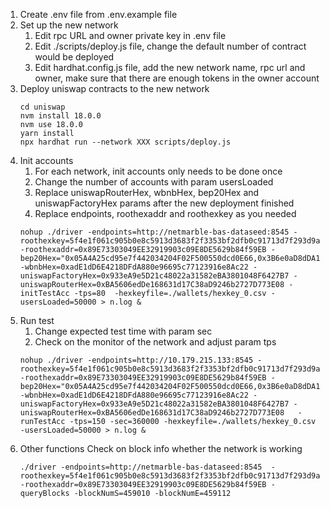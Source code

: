 1. Create .env file from .env.example file
2. Set up the new network 
   1. Edit rpc URL and owner private key in .env file
   2. Edit ./scripts/deploy.js file, change the default number of contract would be deployed
   3. Edit hardhat.config.js file, add the new network name, rpc url and owner, make sure that there are enough tokens in the owner account  
3. Deploy uniswap contracts to the new network
   ```shell
   cd uniswap
   nvm install 18.0.0
   nvm use 18.0.0
   yarn install
   npx hardhat run --network XXX scripts/deploy.js
   ```
4. Init accounts
   1. For each network, init accounts only needs to be done once
   2. Change the number of accounts with param usersLoaded 
   3. Replace uniswapRouterHex, wbnbHex, bep20Hex and uniswapFactoryHex params after the new deployment finished
   4. Replace endpoints, roothexaddr and roothexkey as you needed
   ```shell
   nohup ./driver -endpoints=http://netmarble-bas-dataseed:8545 -roothexkey=5f4e1f061c905b0e8c5913d3683f2f3353bf2dfb0c91713d7f293d9a597b0125 -roothexaddr=0x89E73303049EE32919903c09E8DE5629b84f59EB -bep20Hex="0x05A4A25cd95e7f442034204F02F500550dcd0E66,0x3B6e0aD8dDA16dEfB7cdF23AFa46691Da52e120E,0xADfeFEc44Fd27381DC6AfC95023300C7A3A2feB9,0x3722e43b6A8f762c3dd2395df7dbE35921F45245,0x1187cF107363d074012807447E1b639c893b75c1,0xec048627004Db8eB82e2E6F41946237858936c2B,0x951964e979BbFAc0C0b2989463412a497710517F,0x84eA9c32524e6498604C67aC6a2080bf172560df,0x2FcC5444368aac7a644f82D3cc7b043b9324DC0f,0x887E8D6dAB7D904C0Ffff89cfFd4080C2f5404ED,0xff85963aB463cd6c930290F3805CEF5b37783444,0x837297f7927CA202213Ee3BDf86E8434994820b2,0xE59FeCb915206bE547E5DaC2D8D31D05fCDCDd9D,0xC89fc05E0AAa0401b9C3b806802423EA39598Dd0,0xC83bf511f3194b29805f911c1bcbDB9f70376339,0xCcABc2D10a5a18409e4c54D6E14F42B873A1d0c3" -wbnbHex=0xadE1dD6E4218DFdA880e96695c77123916e8Ac22 -uniswapFactoryHex=0x933eA9e5D21c48022a31582eBA3801048F6427B7 -uniswapRouterHex=0xBA5606edDe168631d17C38aD9246b2727D773E08 -initTestAcc -tps=80  -hexkeyfile=./wallets/hexkey_0.csv -usersLoaded=50000 > n.log &
   ```
5. Run test
   1. Change expected test time with param sec
   2. Check on the monitor of the network and adjust param tps
   ```shell
   nohup ./driver -endpoints=http://10.179.215.133:8545 -roothexkey=5f4e1f061c905b0e8c5913d3683f2f3353bf2dfb0c91713d7f293d9a597b0125 -roothexaddr=0x89E73303049EE32919903c09E8DE5629b84f59EB -bep20Hex="0x05A4A25cd95e7f442034204F02F500550dcd0E66,0x3B6e0aD8dDA16dEfB7cdF23AFa46691Da52e120E,0xADfeFEc44Fd27381DC6AfC95023300C7A3A2feB9,0x3722e43b6A8f762c3dd2395df7dbE35921F45245,0x1187cF107363d074012807447E1b639c893b75c1,0xec048627004Db8eB82e2E6F41946237858936c2B,0x951964e979BbFAc0C0b2989463412a497710517F,0x84eA9c32524e6498604C67aC6a2080bf172560df,0x2FcC5444368aac7a644f82D3cc7b043b9324DC0f,0x887E8D6dAB7D904C0Ffff89cfFd4080C2f5404ED,0xff85963aB463cd6c930290F3805CEF5b37783444,0x837297f7927CA202213Ee3BDf86E8434994820b2,0xE59FeCb915206bE547E5DaC2D8D31D05fCDCDd9D,0xC89fc05E0AAa0401b9C3b806802423EA39598Dd0,0xC83bf511f3194b29805f911c1bcbDB9f70376339,0xCcABc2D10a5a18409e4c54D6E14F42B873A1d0c3" -wbnbHex=0xadE1dD6E4218DFdA880e96695c77123916e8Ac22 -uniswapFactoryHex=0x933eA9e5D21c48022a31582eBA3801048F6427B7 -uniswapRouterHex=0xBA5606edDe168631d17C38aD9246b2727D773E08   -runTestAcc -tps=150 -sec=360000 -hexkeyfile=./wallets/hexkey_0.csv -usersLoaded=50000 > n.log &
   ```
6. Other functions
   Check on block info whether the network is working 
   ```shell
   ./driver -endpoints=http://netmarble-bas-dataseed:8545  -roothexkey=5f4e1f061c905b0e8c5913d3683f2f3353bf2dfb0c91713d7f293d9a597b0125 -roothexaddr=0x89E73303049EE32919903c09E8DE5629b84f59EB -queryBlocks -blockNumS=459010 -blockNumE=459112
   ```

